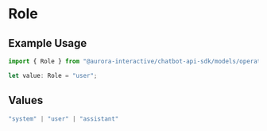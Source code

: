 # Role

## Example Usage

```typescript
import { Role } from "@aurora-interactive/chatbot-api-sdk/models/operations";

let value: Role = "user";
```

## Values

```typescript
"system" | "user" | "assistant"
```